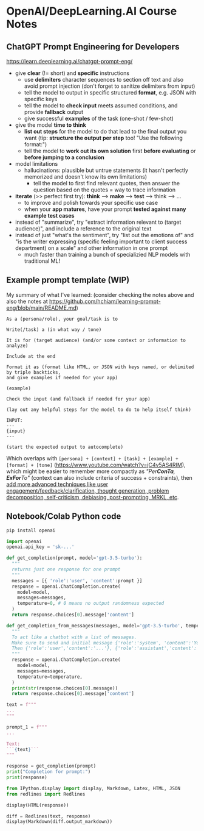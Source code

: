 # OpenAI/DeepLearning.AI Course Notes

## ChatGPT Prompt Engineering for Developers

https://learn.deeplearning.ai/chatgpt-prompt-eng/

- give **clear** (!= short) and **specific** instructions
  - use **delimiters** character sequences to section off text and also avoid prompt injection (don't forget to sanitize delimiters from input)
  - tell the model to output in specific structured **format**, e.g. JSON with specific keys
  - tell the model to **check input** meets assumed conditions, and provide **fallback** output
  - give successful **examples** of the task (one-shot / few-shot)
- give the model **time to think**
  - **list out steps** for the model to do that lead to the final output you want (tip: **structure the output per step** too! "Use the following format:")
  - tell the model to **work out its own solution** first **before evaluating** or **before jumping to a conclusion**
- model limitations
  - hallucinations: plausible but untrue statements (it hasn't perfectly memorized and doesn't know its own limitations)
    - tell the model to first find relevant quotes, then answer the question based on the quotes = way to trace information
- **iterate** (>> perfect first try): **think** --> **make** --> **test** --> think --> ...
  - to improve and polish towards your specific use case
  - when your **app matures**, have your prompt **tested against many example test cases**
- instead of "summarize", try "extract information relevant to (target audience)", and include a reference to the original text
- instead of just "what's the sentiment", try "list out the emotions of" and "is the writer expressing (specific feeling important to client success department) on a scale" and other information in one prompt
  - much faster than training a bunch of specializied NLP models with traditional ML!

## Example prompt template (WIP)

My summary of what I've learned: (consider checking the notes above and also the notes at https://github.com/hchiam/learning-prompt-eng/blob/main/README.md)

```text
As a (persona/role), your goal/task is to

Write(/task) a (in what way / tone)

It is for (target audience) (and/or some context or information to analyze)

Include at the end

Format it as (format like HTML, or JSON with keys named, or delimited by triple backticks,
and give examples if needed for your app)

(example)

Check the input (and fallback if needed for your app)

(lay out any helpful steps for the model to do to help itself think)

INPUT:
---
{input}
---

(start the expected output to autocomplete)
```

Which overlaps with `[persona] + [context] + [task] + [example] + [format] + [tone]` (https://www.youtube.com/watch?v=jC4v5AS4RIM), which might be easier to remember more compactly as _"Per**ConTa**, **ExFor**To"_ (context can also include criteria of success + constraints), then [add more advanced techniques like user engagement/feedback/clarification, thought generation, problem decomposition, self-criticism, debiasing, post-prompting, MRKL, etc](https://github.com/hchiam/learning-prompt-eng/blob/main/README.md#miscellaneous-resources-and-notes).

## Notebook/Colab Python code

```sh
pip install openai
```

```py
import openai
openai.api_key = 'sk-...'

def get_completion(prompt, model='gpt-3.5-turbo'):
  """
  returns just one response for one prompt
  """
  messages = [{ 'role':'user', 'content':prompt }]
  response = openai.ChatCompletion.create(
    model=model,
    messages=messages,
    temperature=0, # 0 means no output randomness expected
  )
  return response.choices[0].message['content']

def get_completion_from_messages(messages, model='gpt-3.5-turbo', temperature=0):
  """
  To act like a chatbot with a list of messages.
  Make sure to send and initial message {'role':'system', 'content':'You are an assistant that...'} to guide the chatbot without this content being part of the actual conversation.
  Then {'role':'user','content':'...'}, {'role':'assistant','content':'...'}, ...
  """
  response = openai.ChatCompletion.create(
    model=model,
    messages=messages,
    temperature=temperature,
  )
  print(str(response.choices[0].message))
  return response.choices[0].message['content']

text = f"""
...
"""

prompt_1 = f"""
...

Text:
```{text}```
"""

response = get_completion(prompt)
print("Completion for prompt:")
print(response)
```

```py
from IPython.display import display, Markdown, Latex, HTML, JSON
from redlines import Redlines

display(HTML(response))

diff = Redlines(text, response)
display(Markdown(diff.output_markdown))
```

